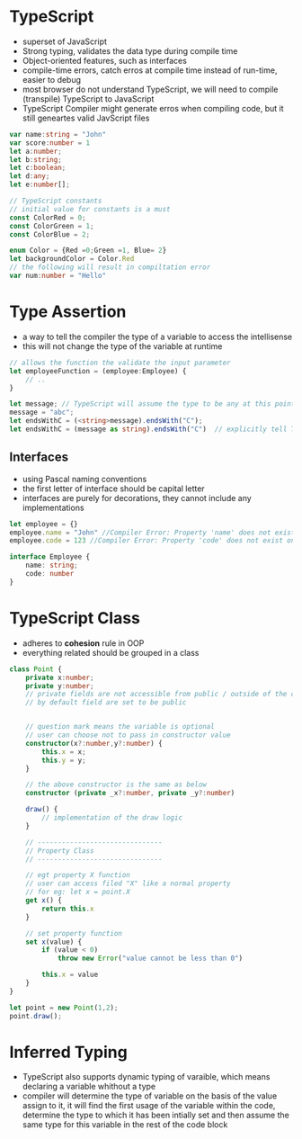 # **TypeScript**
- superset of JavaScript
- Strong typing, validates the data type during compile time
- Object-oriented features, such as interfaces
- compile-time errors, catch erros at compile time instead of run-time, easier to debug
- most browser do not understand TypeScript, we will need to compile (transpile) TypeScript to JavaScript
- TypeScript Compiler might generate erros when compiling code, but it still geneartes valid JavScript files
```typescript
var name:string = "John"
var score:number = 1
let a:number;
let b:string;
let c:boolean;
let d:any;
let e:number[];

// TypeScript constants
// initial value for constants is a must
const ColorRed = 0;
const ColorGreen = 1;
const ColorBlue = 2;

enum Color = {Red =0;Green =1, Blue= 2}
let backgroundColor = Color.Red
// the following will result in compiltation error
var num:number = "Hello"
```

# **Type Assertion**
- a way to tell the compiler the type of a variable to access the intellisense
- this will not change the type of the variable at runtime
```typescript
// allows the function the validate the input parameter
let employeeFunction = (employee:Employee) {
    // ..
}

let message; // TypeScript will assume the type to be any at this point
message = "abc";
let endsWithC = (<string>message).endsWith("C");
let endsWithC = (message as string).endsWith("C")  // explicitly tell TypeScript that message is of type string
```
## **Interfaces**
- using Pascal naming conventions
- the first letter of interface should be capital letter
- interfaces are purely for decorations, they cannot include any implementations
```typescript
let employee = {}
employee.name = "John" //Compiler Error: Property 'name' does not exist on type '{}'
employee.code = 123 //Compiler Error: Property 'code' does not exist on type '{}'

interface Employee {
    name: string;
    code: number
}
```

# **TypeScript Class**
- adheres to **cohesion** rule in OOP
- everything related should be grouped in a class
```typescript
class Point {
    private x:number;
    private y:number;
    // private fields are not accessible from public / outside of the class
    // by default field are set to be public


    // question mark means the variable is optional
    // user can choose not to pass in constructor value
    constructor(x?:number,y?:number) {
        this.x = x;
        this.y = y;
    }

    // the above constructor is the same as below
    constructor (private _x?:number, private _y?:number)

    draw() {
        // implementation of the draw logic
    }

    // -------------------------------
    // Property Class
    // -------------------------------

    // egt property X function
    // user can access filed "X" like a normal property
    // for eg: let x = point.X
    get x() {
        return this.x
    }

    // set property function
    set x(value) {
        if (value < 0)
            throw new Error("value cannot be less than 0")

        this.x = value
    }
}

let point = new Point(1,2);
point.draw();
```

# **Inferred Typing**
- TypeScript also supports dynamic typing of varaible, which means declaring a variable whithout a type
- compiler will determine the type of variable on the basis of the value assign to it, it will find the first usage of the variable within the code, determine the type to which it has been intially set and then assume the same type for this variable in the rest of the code block